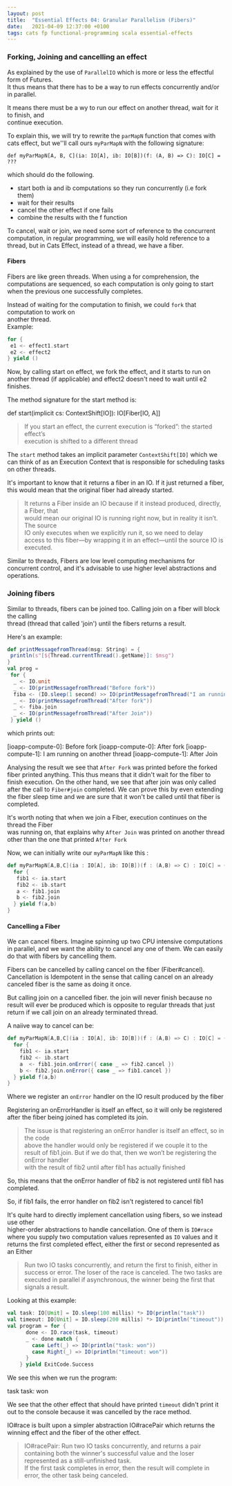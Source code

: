 ```yaml
---
layout: post
title:  "Essential Effects 04: Granular Parallelism (Fibers)"
date:   2021-04-09 12:37:00 +0100
tags: cats fp functional-programming scala essential-effects
---
```



### Forking, Joining and cancelling an effect

As explained by the use of `ParallelIO` which is more or less the effectful form of Futures.  
It thus means that there has to be a way to run effects concurrently and/or in parallel.

It means there must be a wy to run our effect on another thread, wait for it to finish, and  
continue execution.

To explain this, we will try to rewrite the `parMapN` function that comes with cats effect, but we''ll call ours `myParMapN` with the following signature:

`def myParMapN[A, B, C](ia: IO[A], ib: IO[B])(f: (A, B) => C): IO[C] = ???`

which should do the following.

- start both ia and ib computations so they run concurrently (i.e fork them)
- wait for their results
- cancel the other effect if one fails
- combine the results with the f function

To cancel, wait or join, we need some sort of reference to the concurrent computation, in regular programming, we will easily hold reference to a thread, but in Cats Effect, instead of a thread, we have a fiber.

#### Fibers

Fibers are like green threads. When using a for comprehension, the computations are sequenced, so each computation is only going to start when the previous one successfully completes.

Instead of waiting for the computation to finish, we could `fork` that computation to work on  
another thread.  
Example:
```scala
for {
 e1 <- effect1.start
 e2 <- effect2
} yield ()
```



Now, by calling start on effect, we fork the effect, and it starts to run on another thread (if applicable) and effect2 doesn't need to wait until e2 finishes.

The method signature for the start method is:

def start(implicit cs: ContextShift[IO]): IO[Fiber[IO, A]]

> If you start an effect, the current execution is “forked”: the started effect’s  
> execution is shifted to a different thread

The `start` method takes an implicit parameter `ContextShift[IO]` which we can think of as an Execution Context that is responsible for scheduling tasks on other threads.

It's important to know that it returns a fiber in an IO. If it just returned a fiber, this would mean that the original fiber had already started.

> It returns a Fiber inside an IO because if it instead produced, directly, a Fiber, that  
> would mean our original IO is running right now, but in reality it isn’t. The source  
> IO only executes when we explicitly run it, so we need to delay access to this fiber—by wrapping it in an effect—until the source IO is executed.

Similar to threads, Fibers are low level computing mechanisms for concurrent control, and it's advisable to use higher level abstractions and operations.

### Joining fibers

Similar to threads, fibers can be joined too. Calling join on a fiber will block the calling  
thread (thread that called 'join') until the fibers returns a result.

Here's an example:
```scala
def printMessagefromThread(msg: String) = {
 println(s"[${Thread.currentThread().getName}]: $msg")
}
val prog =
 for {
  _ <- IO.unit
  _ <- IO(printMessagefromThread("Before fork"))
  fiba <- (IO.sleep(1 second) >> IO(printMessagefromThread("I am running on another thread"))).start
  _ <- IO(printMessagefromThread("After fork"))
  _ <- fiba.join
  _ <- IO(printMessagefromThread("After Join"))
 } yield ()
 ```

which prints out:

[ioapp-compute-0]: Before fork
[ioapp-compute-0]: After fork
[ioapp-compute-1]: I am running on another thread
[ioapp-compute-1]: After Join

Analysing the result we see that `After Fork` was printed before the forked fiber printed anything. This thus means that it didn't wait for the fiber to finish execution. On the other hand, we see that after join was only called after the call to `Fiber#join` completed. We can prove this by even extending the fiber sleep time and we are sure that it won't be called until that fiber is completed.

It's worth noting that when we join a Fiber, execution continues on the thread the Fiber  
was running on, that explains why `After Join` was printed on another thread other than the one that printed `After Fork`

Now, we can initially write our `myParMapN` like this :
```scala
def myParMapN[A,B,C](ia : IO[A], ib: IO[B])(f : (A,B) => C) : IO[C] = {
  for {
   fib1 <- ia.start
   fib2 <- ib.start
   a <- fib1.join
   b <- fib2.join
  } yield f(a,b)
}
```

#### Cancelling a Fiber

We can cancel fibers. Imagine spinning up two CPU intensive computations in parallel, and we want the ability to cancel any one of them. We can easily do that with fibers by cancelling them.

Fibers can be cancelled by calling cancel on the fiber (Fiber#cancel). Cancellation is Idempotent in the sense that calling cancel on an already canceled fiber is the same as doing it once.

But calling join on a cancelled fiber. the join will never finish because no result will ever be produced which is opposite to regular threads that just return if we call join on an already terminated thread.

A naiive way to cancel can be:
```scala
def myParMapN[A,B,C](ia : IO[A], ib: IO[B])(f : (A,B) => C) : IO[C] = {
  for {
    fib1 <- ia.start
    fib2 <- ib.start
    a  <- fib1.join.onError({ case _ => fib2.cancel })
    b <- fib2.join.onError({ case _ => fib1.cancel })
  } yield f(a,b)
}
```
Where we register an `onError` handler on the IO result produced by the fiber

Registering an onErrorHandler is itself an effect, so it will only be registered after the fiber being joined has completed its join.

> The issue is that registering an onError handler is itself an effect, so in the code  
> above the handler would only be registered if we couple it to the result of fib1.join. But if we do that, then we won’t be registering the onError handler  
> with the result of fib2 until after fib1 has actually finished

So, this means that the onError handler of fib2 is not registered until fib1 has completed.

So, if fib1 fails, the error handler on fib2 isn't registered to cancel fib1

It's quite hard to directly implement cancellation using fibers, so we instead use other  
higher-order abstractions to handle cancellation. One of them is `IO#race` where you supply two computation values represented as `IO` values and it returns the first completed effect, either the first or second represented as an Either

> Run two IO tasks concurrently, and return the first to finish, either in success or error. The loser of the race is canceled. The two tasks are executed in parallel if asynchronous, the winner being the first that signals a result.

Looking at this example:
```scala
val task: IO[Unit] = IO.sleep(100 millis) *> IO(println("task"))
val timeout: IO[Unit] = IO.sleep(200 millis) *> IO(println("timeout"))
val program = for {
      done <- IO.race(task, timeout)
      _ <- done match {
        case Left(_) => IO(println("task: won"))
        case Right(_) => IO(println("timeout: won"))
      }
    } yield ExitCode.Success
```

We see this when we run the program:

task
task: won

We see that the other effect that should have printed `timeout` didn't print it out to the console because it was cancelled by the race method.

IO#race is built upon a simpler abstraction IO#racePair which returns the winning effect and the fiber of the other effect.

> IO#racePair: Run two IO tasks concurrently, and returns a pair containing both the winner's successful value and the loser represented as a still-unfinished task.  
> If the first task completes in error, then the result will complete in error, the other task being canceled.
